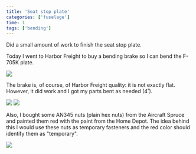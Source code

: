 ```yaml
---
title: 'Seat stop plate'
categories: ['fuselage']
time: 1
tags: ['bending']
---
```


Did a small amount of work to finish the seat stop plate.

<!-- more -->

Today I went to Harbor Freight to buy a bending brake so I can bend the F-705K plate. 

![](0-bending-brake.jpeg)

The brake is, of course, of Harbor Freight quality: it is not exactly flat. However, it did work and I got my parts bent as needed (4˚).

![](1-seat-stop.jpeg)
![](2-another-angle.jpeg)

Also, I bought some AN345 nuts (plain hex nuts) from the Aircraft Spruce and painted them red with the paint from the Home Depot. The idea behind this I would use these nuts as temporary fasteners and the red color should identify them as "temporary".

![](3-temporary-nuts.jpeg)